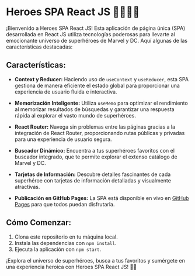 # Heroes SPA React JS 🦸‍♂️🦸‍♀️

¡Bienvenido a Heroes SPA React JS! Esta aplicación de página única (SPA) desarrollada en React JS utiliza tecnologías poderosas para llevarte al emocionante universo de superhéroes de Marvel y DC. Aquí algunas de las características destacadas:

## Características:

- **Context y Reducer:** Haciendo uso de `useContext` y `useReducer`, esta SPA gestiona de manera eficiente el estado global para proporcionar una experiencia de usuario fluida e interactiva.

- **Memorización Inteligente:** Utiliza `useMemo` para optimizar el rendimiento al memorizar resultados de búsquedas y garantizar una respuesta rápida al explorar el vasto mundo de superhéroes.

- **React Router:** Navega sin problemas entre las páginas gracias a la integración de React Router, proporcionando rutas públicas y privadas para una experiencia de usuario segura.

- **Buscador Dinámico:** Encuentra a tus superhéroes favoritos con el buscador integrado, que te permite explorar el extenso catálogo de Marvel y DC.

- **Tarjetas de Información:** Descubre detalles fascinantes de cada superhéroe con tarjetas de información detalladas y visualmente atractivas.

- **Publicación en GitHub Pages:** La SPA está disponible en vivo en [GitHub Pages](https://bryangaco.github.io/heroes-spa-react-js/) para que todos puedan disfrutarla.

## Cómo Comenzar:

1. Clona este repositorio en tu máquina local.
2. Instala las dependencias con `npm install`.
3. Ejecuta la aplicación con `npm start`.

¡Explora el universo de superhéroes, busca a tus favoritos y sumérgete en una experiencia heroica con Heroes SPA React JS! 🌟💪
